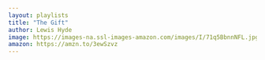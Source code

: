 ```yaml
---
layout: playlists
title: "The Gift"
author: Lewis Hyde
image: https://images-na.ssl-images-amazon.com/images/I/71q5BbnnNFL.jpg
amazon: https://amzn.to/3ewSzvz
---
```



